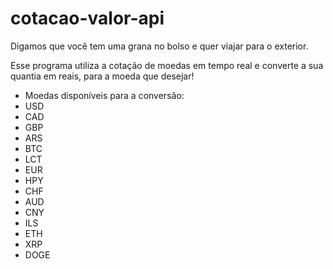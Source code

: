 # cotacao-valor-api
Digamos que você tem uma grana no bolso e quer viajar para o exterior.

Esse programa utiliza a cotação de moedas em tempo real e converte a sua quantia em reais, para a moeda que desejar!

- Moedas disponíveis para a conversão:
-   USD
-   CAD
-   GBP
-   ARS
-   BTC
-   LCT
-   EUR
-   HPY
-   CHF
-   AUD
-   CNY
-   ILS
-   ETH
-   XRP
-   DOGE
